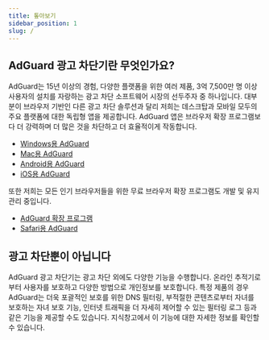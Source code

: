 ```yaml
---
title: 톺아보기
sidebar_position: 1
slug: /
---
```


## AdGuard 광고 차단기란 무엇인가요?

AdGuard는 15년 이상의 경험, 다양한 플랫폼을 위한 여러 제품, 3억 7,500만 명 이상 사용자의 설치를 자랑하는 광고 차단 소프트웨어 시장의 선두주자 중 하나입니다. 대부분이 브라우저 기반인 다른 광고 차단 솔루션과 달리 저희는 데스크탑과 모바일 모두의 주요 플랫폼에 대한 독립형 앱을 제공합니다. AdGuard 앱은 브라우저 확장 프로그램보다 더 강력하며 더 많은 것을 차단하고 더 효율적이게 작동합니다.

- [Windows용 AdGuard](/adguard-for-windows/features/home-screen)
- [Mac용 AdGuard](/adguard-for-mac/features/main)
- [Android용 AdGuard](/adguard-for-android/features/protection/ad-blocking)
- [iOS용 AdGuard](/adguard-for-ios/features/safari-protection)

또한 저희는 모든 인기 브라우저들을 위한 무료 브라우저 확장 프로그램도 개발 및 유지 관리 중입니다.

- [AdGuard 확장 프로그램](/adguard-browser-extension/features/filters)
- [Safari용 AdGuard](/adguard-for-safari/features/general)

## 광고 차단뿐이 아닙니다

AdGuard 광고 차단기는 광고 차단 외에도 다양한 기능을 수행합니다. 온라인 추적기로부터 사용자를 보호하고 다양한 방법으로 개인정보를 보호합니다. 특정 제품의 경우 AdGuard는 더욱 포괄적인 보호를 위한 DNS 필터링, 부적절한 콘텐츠로부터 자녀를 보호하는 자녀 보호 기능, 인터넷 트래픽을 더 자세히 제어할 수 있는 필터링 로그 등과 같은 기능을 제공할 수도 있습니다. 지식창고에서 이 기능에 대한 자세한 정보를 확인할 수 있습니다.
